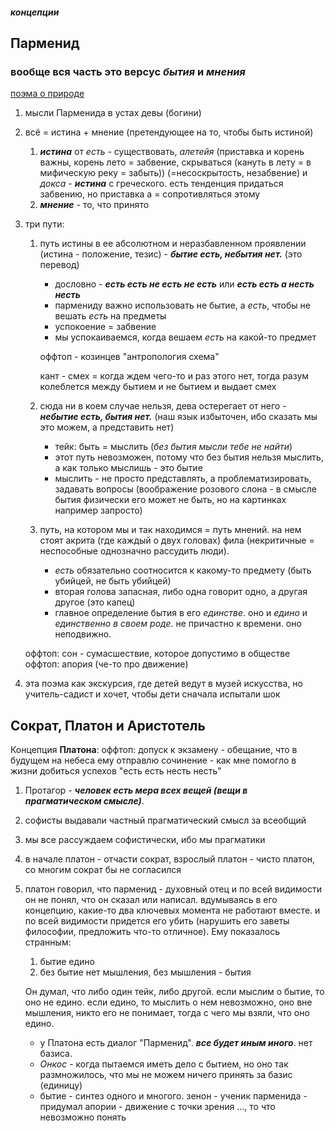 ##### концепции

## Парменид
### вообще вся часть это версус *бытия* и *мнения*
[поэма о природе](https://siebentod.github.io/parmenides.html)
1. мысли Парменида в устах девы (богини)
2. всё = истина + мнение (претендующее на то, чтобы быть истиной)
	1. ***истина*** от _есть_ - существовать, _алетейя_ (приставка и корень важны, корень лето = забвение, скрываться (кануть в лету = в мифическую реку = забыть)) (=несоскрытость, незабвение) и _докса_ - ***истина*** с греческого. есть тенденция придаться забвению, но приставка а = сопротивляться этому
	2. ***мнение*** - то, что принято
3. три пути:
	1. путь истины в ее абсолютном и неразбавленном проявлении (истина - положение, тезис) - ***бытие есть, небытия нет.*** (это перевод)
		- дословно - ***есть есть не есть не есть*** или ***есть есть а несть несть***
		- пармениду важно использовать не бытие, а *есть*, чтобы не вешать *есть* на предметы
		- успокоение = забвение
		- мы успокаиваемся, когда вешаем *есть* на какой-то предмет
	
	   оффтоп - козинцев "антропология схема"
	   
		кант - смех = когда ждем чего-то и раз этого нет, тогда разум колеблется между бытием и не бытием и выдает смех
	
	2. сюда ни в коем случае нельзя, дева остерегает от него - ***небытие есть, бытия нет.*** (наш язык избыточен, ибо сказать мы это можем, а представить нет)
		- тейк: быть = мыслить (*без бытия мысли тебе не найти*)
		- этот путь невозможен, потому что без бытия нельзя мыслить, а как только мыслишь - это бытие
		- мыслить - не просто представлять, а проблематизировать, задавать вопросы (воображение розового слона - в смысле бытия физически его может не быть, но на картинках например запросто)
		   
	3. путь, на котором мы и так находимся = путь мнений. на нем стоят акрита (где каждый о двух головах) фила (некритичные = неспособные однозначно рассудить люди). 
		- *есть* обязательно соотносится к какому-то предмету (быть убийцей, не быть убийцей)
		- вторая голова запасная, либо одна говорит одно, а другая другое (это капец)
		- главное определение бытия в его *единстве*. оно и *едино* и *единственно в своем роде*. не причастно к времени. оно неподвижно.
		
	оффтоп: сон - сумасшествие, которое допустимо в обществе
	оффтоп: апория (че-то про движение)
	
4. эта поэма как экскурсия, где детей ведут в музей искусства, но учитель-садист и хочет, чтобы дети сначала испытали шок

## Сократ, Платон и Аристотель
Концепция **Платона**: 
оффтоп: допуск к экзамену - обещание, что в будущем на небеса ему отправлю сочинение - как мне помогло в жизни добиться успехов "есть есть несть несть"
1. Протагор - ***человек есть мера всех вещей (вещи в прагматическом смысле)***.
2. софисты выдавали частный прагматический смысл за всеобщий
3. мы все рассуждаем софистически, ибо мы прагматики
4. в начале платон - отчасти сократ, взрослый платон - чисто платон, со многим сократ бы не согласился
5. платон говорил, что парменид - духовный отец и по всей видимости он  не понял, что он сказал или написал. вдумываясь в его концепцию, какие-то два ключевых момента не работают вместе. и по всей видимости придется его убить (нарушить его заветы философии, предложить что-то отличное). Ему показалось странным:
	1. бытие едино
	2. без бытие нет мышления, без мышления - бытия

	Он думал, что либо один тейк, либо другой. если мыслим о бытие, то оно не едино. если едино, то мыслить о нем невозможно, оно вне мышления, никто его не понимает, тогда с чего мы взяли, что оно едино.
	- у Платона есть диалог "Парменид". ***все будет иным иного***. нет базиса.
	- *Онкос* - когда пытаемся иметь дело с бытием, но оно так размножилось, что мы не можем ничего принять за базис (единицу)
	- бытие - синтез одного и многого.
зенон - ученик парменида - придумал апории - движение с точки зрения ..., то что невозможно понять
